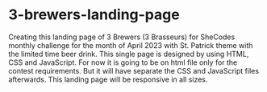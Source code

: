 # 3-brewers-landing-page
Creating this landing page of 3 Brewers (3 Brasseurs) for SheCodes monthly challenge for the month of April 2023 with St. Patrick theme with the limited time beer drink. This single page is designed by using HTML, CSS and JavaScript. For now it is going to be on html file only for the contest requirements. But it will have separate the CSS and JavaScript files afterwards.
This landing page will be responsive in all sizes.
